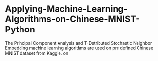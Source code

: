 # Applying-Machine-Learning-Algorithms-on-Chinese-MNIST-Python
The Principal Component Analysis and T-Dstributed Stochastic Neighbor Embedding machine learning algorithms are used on pre defined Chinese MNIST dataset from Kaggle. on 
